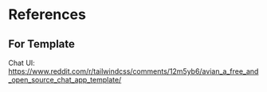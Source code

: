 # References

## For Template
Chat UI: https://www.reddit.com/r/tailwindcss/comments/12m5yb6/avian_a_free_and_open_source_chat_app_template/